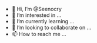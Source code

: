 - 👋 Hi, I’m @Seenocry
- 👀 I’m interested in ...
- 🌱 I’m currently learning ...
- 💞️ I’m looking to collaborate on ...
- 📫 How to reach me ...

<!---
Seenocry/Seenocry is a ✨ special ✨ repository because its `README.md` (this file) appears on your GitHub profile.
You can click the Preview link to take a look at your changes.
--->
